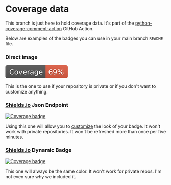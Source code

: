 # Coverage data

This branch is just here to hold coverage data. It's part of the
[python-coverage-comment-action](https://github.com/marketplace/actions/python-coverage-comment)
GitHub Action.

Below are examples of the badges you can use in your main branch `README` file.

### Direct image

[![Coverage badge](https://raw.githubusercontent.com/ewjoachim/pytest-call-checker/python-coverage-comment-action-data/badge.svg)](https://github.com/ewjoachim/pytest-call-checker/tree/python-coverage-comment-action-data)

This is the one to use if your repository is private or if you don't want to customize anything.

### [Shields.io](https://shields.io) Json Endpoint

[![Coverage badge](https://img.shields.io/endpoint?url=https://raw.githubusercontent.com/ewjoachim/pytest-call-checker/python-coverage-comment-action-data/endpoint.json)](https://github.com/ewjoachim/pytest-call-checker/tree/python-coverage-comment-action-data)

Using this one will allow you to [customize](https://shields.io/endpoint) the look of your badge.
It won't work with private repositories. It won't be refreshed more than once per five minutes.

### [Shields.io](https://shields.io) Dynamic Badge

[![Coverage badge](https://img.shields.io/badge/dynamic/json?color=brightgreen&label=coverage&query=%24.message&url=https%3A%2F%2Fraw.githubusercontent.com%2Fewjoachim%2Fpytest-call-checker%2Fpython-coverage-comment-action-data%2Fendpoint.json)](https://github.com/ewjoachim/pytest-call-checker/tree/python-coverage-comment-action-data)

This one will always be the same color. It won't work for private repos. I'm not even sure why we included it.